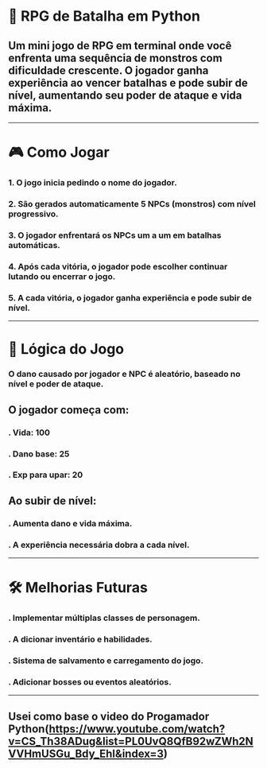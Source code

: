 # 🐉 RPG de Batalha em Python 
## Um mini jogo de RPG em terminal onde você enfrenta uma sequência de monstros com dificuldade crescente. O jogador ganha experiência ao vencer batalhas e pode subir de nível, aumentando seu poder de ataque e vida máxima.
------------------------------------------------------------------------------------
# 🎮 Como Jogar
### 1. O jogo inicia pedindo o nome do jogador.
### 2. São gerados automaticamente 5 NPCs (monstros) com nível progressivo.
### 3. O jogador enfrentará os NPCs um a um em batalhas automáticas.
### 4. Após cada vitória, o jogador pode escolher continuar lutando ou encerrar o jogo.
### 5. A cada vitória, o jogador ganha experiência e pode subir de nível.
------------------------------------------------------------------------------------
# 🧠 Lógica do Jogo
### O dano causado por jogador e NPC é aleatório, baseado no nível e poder de ataque.
## O jogador começa com:
### . Vida: 100
### . Dano base: 25
### . Exp para upar: 20
## Ao subir de nível:
### . Aumenta dano e vida máxima.
### . A experiência necessária dobra a cada nível.
-----------------------------------------------------------------------------------
# 🛠️ Melhorias Futuras
### . Implementar múltiplas classes de personagem.

### . A dicionar inventário e habilidades.

### . Sistema de salvamento e carregamento do jogo.

### . Adicionar bosses ou eventos aleatórios.
-----------------------------------------------------------------------------------
## Usei como base o video do Progamador Python(https://www.youtube.com/watch?v=CS_Th38ADug&list=PL0UvQ8QfB92wZWh2NVVHmUSGu_Bdy_Ehl&index=3)
